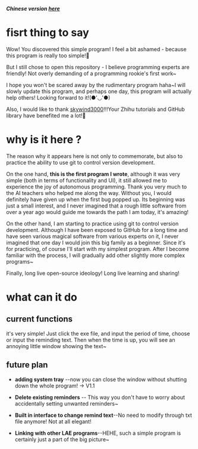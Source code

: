 ***Chinese version [here](README_ZH.md)***

# fisrt thing to say  
Wow! You discovered this simple program! I feel a bit ashamed - because this program is really too simple!🤣

But I still chose to open this repository - I believe programming experts are friendly! Not overly demanding of a programming rookie's first work~

I hope you won't be scared away by the rudimentary program haha~I will slowly update this program, and perhaps one day, this program will actually help others! Looking forward to it!(●'◡'●)

Also, I would like to thank [skywind3000](https://github.com/skywind3000/PyStand)!!!Your Zhihu tutorials and GitHub library have benefited me a lot!🥳

# why is it here ? 
The reason why it appears here is not only to commemorate, but also to practice the ability to use git to control version development.

On the one hand, **this is the first program I wrote**, although it was very simple (both in terms of functionality and UI), it still allowed me to experience the joy of autonomous programming. Thank you very much to the AI teachers who helped me along the way. Without you, I would definitely have given up when the first bug popped up. Its beginning was just a small interest, and I never imagined that a rough little software from over a year ago would guide me towards the path I am today, it's amazing!

On the other hand, I am starting to practice using git to control version development. Although I have been exposed to GitHub for a long time and have seen various magical software from various experts on it, I never imagined that one day I would join this big family as a beginner. Since it's for practicing, of course I'll start with my simplest program. After I become familiar with the process, I will gradually add other slightly more complex programs~

Finally, long live open-source ideology! Long live learning and sharing!

# what can it do

## current functions
it's very simple!
Just click the exe file, and input the period of time, choose or input the reminding text. Then when the time is up, you will see an annoying little window showing the text~

## future plan

-  **adding system tray** --now you can close the window without shutting down the whole program! → V1.1

- **Delete existing reminders** -- This way you don't have to worry about accidentally setting unwanted reminders~

- **Built in interface to change remind text**--No need to modify through txt file anymore! Not at all elegant!

- **Linking with other LAE programs**--HEHE, such a simple program is certainly just a part of the big picture~
